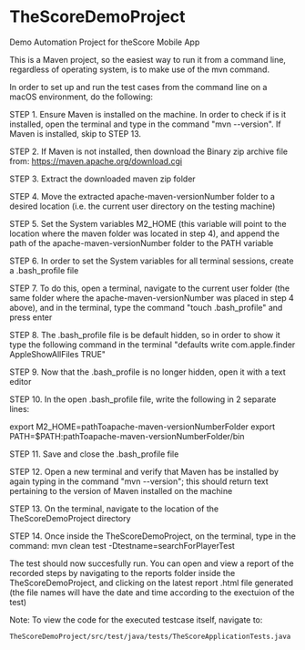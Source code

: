 # TheScoreDemoProject
 Demo Automation Project for theScore Mobile App

 This is a Maven project, so the easiest way to run it from a command line, regardless of operating system, is to make use of the mvn command.
 
 In order to set up and run the test cases from the command line on a macOS environment, do the following:

 STEP 1. Ensure Maven is installed on the machine. In order to check if is it installed, open the terminal and type in the command "mvn --version". If Maven is installed, skip to STEP 13.

 STEP 2. If Maven is not installed, then download the Binary zip archive file from: https://maven.apache.org/download.cgi

 STEP 3. Extract the downloaded maven zip folder

 STEP 4. Move the extracted apache-maven-versionNumber folder to a desired location (i.e. the current user directory on the testing machine)

 STEP 5. Set the System variables M2_HOME (this variable will point to the location where the maven folder was located in step 4), and append the path of the apache-maven-versionNumber folder to the PATH variable

 STEP 6. In order to set the System variables for all terminal sessions, create a .bash_profile file

 STEP 7. To do this, open a terminal, navigate to the current user folder (the same folder where the apache-maven-versionNumber was placed in step 4 above), and in the terminal, type the command "touch .bash_profile" and press enter

 STEP 8. The .bash_profile file is be default hidden, so in order to show it type the following command in the terminal "defaults write com.apple.finder AppleShowAllFiles TRUE"

 STEP 9. Now that the .bash_profile is no longer hidden, open it with a text editor

 STEP 10. In the open .bash_profile file, write the following in 2 separate lines: 
 
 export M2_HOME=pathToapache-maven-versionNumberFolder
 export PATH=$PATH:pathToapache-maven-versionNumberFolder/bin

 STEP 11. Save and close the .bash_profile file

 STEP 12. Open a new terminal and verify that Maven has be installed by again typing in the command "mvn --version"; this should return text pertaining to the version of Maven installed on the machine

 STEP 13. On the terminal, navigate to the location of the TheScoreDemoProject directory

 STEP 14. Once inside the TheScoreDemoProject, on the terminal, type in the command: mvn clean test -Dtestname=searchForPlayerTest

 The test should now succesfully run. You can open and view a report of the recorded steps by navigating to the reports folder inside the TheScoreDemoProject, and clicking on the latest report .html file generated (the file names will have the date and time according to the exectuion of the test)

 Note: To view the code for the executed testcase itself, navigate to:

    TheScoreDemoProject/src/test/java/tests/TheScoreApplicationTests.java
